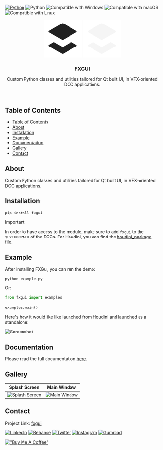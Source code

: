 <p align="left">
  <a href="https://www.python.org">
  <img src="https://img.shields.io/badge/-Python-FFD43B?style=for-the-badge&logo=python" alt="Python"/></a>
  <img src="https://img.shields.io/badge/-PySide-284821?style=for-the-badge&logo=qt" alt="Python"/></a>
  <img src="https://img.shields.io/badge/-Windows-00A4EF?style=for-the-badge&logo=windows" alt="Compatible with Windows"/></a>
  <img src="https://img.shields.io/badge/-macOS-000000?style=for-the-badge&logo=apple" alt="Compatible with macOS"/></a>
  <img src="https://img.shields.io/badge/-Linux-E95420?style=for-the-badge&logo=linux" alt="Compatible with Linux"/></a>
</p>

<div align="center">

  ![Logo](./fxgui/images/fxgui_logo_dark.svg#gh-light-mode-only)
  ![Logo](./fxgui/images/fxgui_logo_light.svg#gh-dark-mode-only)

  <h3 align="center">FXGUI</h3>

  <p align="center">
    Custom Python classes and utilities tailored for Qt built UI, in VFX-oriented DCC applications.
    <br/>
    <br/>
    <br/>
  </p>

</div>



<!-- TABLE OF CONTENTS -->
## Table of Contents
<!--ts-->
- [Table of Contents](#table-of-contents)
- [About](#about)
- [Installation](#installation)
- [Example](#example)
- [Documentation](#documentation)
- [Gallery](#gallery)
- [Contact](#contact)
<!--te-->



<!-- ABOUT -->
## About

Custom Python classes and utilities tailored for Qt built UI, in VFX-oriented DCC applications.



<!-- INSTALLATION -->
## Installation

``` shell
pip install fxgui
```

> [!IMPORTANT]
> In order to have access to the module, make sure to add `fxgui` to the `$PYTHONPATH` of the DCCs. For Houdini, you can find the [houdini_package file](./houdini_package.json).



<!-- EXAMPLE -->
## Example

After installing FXGui, you can run the demo:

``` shell
python example.py
```
Or:
``` python
from fxgui import examples

examples.main()
```

Here's how it would like like launched from Houdini and launched as a standalone:

![Screenshot](./docs/images/qwZ0omKbe0.png)



<!-- DOCUMENTATION -->
## Documentation

Please read the full documentation [here](https://healkeiser.github.io/pyside2_vfx_template/).



<!-- GALLERY -->
## Gallery

|                 Splash Screen                  |                 Main Window                  |
| :--------------------------------------------: | :------------------------------------------: |
| ![Splash Screen](./docs/images/jxxZTVZy29.png) | ![Main Window](./docs/images/e72Hfw2ReZ.png) |



<!-- CONTACT -->
## Contact

Project Link: [fxgui](https://github.com/healkeiser/fxgui)

<p align='left'>
  <a href="https://www.linkedin.com/in/valentin-beaumont">
  <img src="https://img.shields.io/badge/-LinkedIn-0A66C2?style=for-the-badge&logo=linkedin" alt="LinkedIn"/></a>
  <a href="https://www.behance.net/el1ven">
  <img src="https://img.shields.io/badge/-Behance-313131?style=for-the-badge&logo=behance" alt="Behance"/></a>
  <a href="https://twitter.com/valentinbeaumon">
  <img src="https://img.shields.io/badge/-Twitter-E1E8ED?style=for-the-badge&logo=twitter" alt="Twitter"/></a>
  <a href="https://www.instagram.com/val.beaumontart">
  <img src="https://img.shields.io/badge/-Instagram-85255b?style=for-the-badge&logo=instagram" alt="Instagram"/></a>
  <a href="https://healkeiser.gumroad.com/subscribe">
  <img src="https://img.shields.io/badge/-Gumroad-20151f?style=for-the-badge&logo=gumroad" alt="Gumroad"/></a>
</p>

[!["Buy Me A Coffee"](https://www.buymeacoffee.com/assets/img/custom_images/yellow_img.png)](https://www.buymeacoffee.com/healkeiser)

